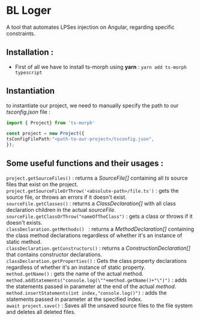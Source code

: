 # BL Loger
A tool that automates LPSes injection on Angular, regarding specific constraints.

## Installation : 
- First of all we have to install ts-morph using **yarn** :
`yarn add ts-morph typescript`

## Instantiation
to instantiate our project, we need to manually specify the path to our *tsconfig.json* file :   
```ts
import { Project} from 'ts-morph'

const project = new Project({
tsConfigFilePath:"<path-to-our-project>/tsconfig.json",
}); 
```
## Some useful functions and their usages :
```project.getSourceFiles()``` : returns a *SourceFile[]* containing all *ts* source files that exist on the project.  
```project.getSourceFileOrThrow('<absolute-path>/file.ts')``` : gets the source file, or throws an errors if it doesn't exist.  
```sourceFile.getClasses()``` : returns a *ClassDeclaration[]* with all class declaration children in the actual *sourceFile*.  
```sourceFile.getClassOrThrow("nameOfTheClass")``` : gets a class or throws if it doesn't exists.  
```classDeclaration.getMethods() ``` : returns a *MethodDeclaration[]* containing the class method declarations regardless of whether it's an instance of static method.  
```classDeclaration.getConstructors()``` : returns a *ConstructionDeclaration[]* that contains constructor declarations.  
``` classDeclaration.getProperties() ``` : Gets the class property declarations regardless of whether it's an instance of static property.  
```method.getName()``` : gets the name of the actual method.  
```method.addStatements("console.log(\""+method.getName()+"\")")``` : adds the statements passed in parameter at the end of the actual *method*.  
```method.insertStatements(int index,"console.log()")``` : adds the statements passed in parameter at the specified index.  
```await project.save()``` : Saves all the unsaved source files to the file system and deletes all deleted files.  
